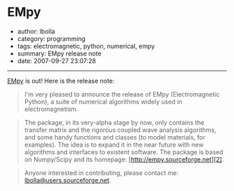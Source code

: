 # EMpy

- author: lbolla
- category: programming
- tags: electromagnetic, python, numerical, empy
- summary: EMpy release note
- date: 2007-09-27 23:07:28

----------------

[EMpy][1] is out! Here is the release note: 

> I'm very pleased to announce the release of EMpy (Electromagnetic Python), a
> suite of numerical algorithms widely used in electromagnetism.

> The package, in its very-alpha stage by now, only contains the transfer
> matrix and the rigorous coupled wave analysis algorithms, and some handy
> functions and classes (to model materials, for examples). The idea is to
> expand it in the near future with new algorithms and interfaces to existent
> software.  The package is based on Numpy/Scipy and its homepage:
> [http://empy.sourceforge.net][2].

> Anyone interested in contributing, please contact me:
> [lbolla@users.sourceforge.net][3].

   [1]: http://empy.sourceforge.net (EMpy)
   [2]: http://empy.sourceforge.net/
   [3]: mailto:lbolla@users.sourceforge.net
